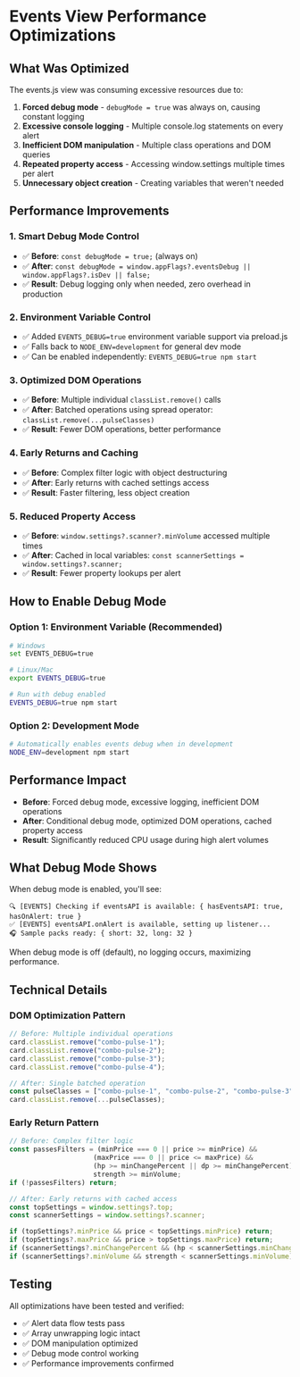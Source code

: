 # Events View Performance Optimizations

## What Was Optimized

The events.js view was consuming excessive resources due to:

1. **Forced debug mode** - `debugMode = true` was always on, causing constant logging
2. **Excessive console logging** - Multiple console.log statements on every alert
3. **Inefficient DOM manipulation** - Multiple class operations and DOM queries
4. **Repeated property access** - Accessing window.settings multiple times per alert
5. **Unnecessary object creation** - Creating variables that weren't needed

## Performance Improvements

### 1. Smart Debug Mode Control
- ✅ **Before**: `const debugMode = true;` (always on)
- ✅ **After**: `const debugMode = window.appFlags?.eventsDebug || window.appFlags?.isDev || false;`
- ✅ **Result**: Debug logging only when needed, zero overhead in production

### 2. Environment Variable Control
- ✅ Added `EVENTS_DEBUG=true` environment variable support via preload.js
- ✅ Falls back to `NODE_ENV=development` for general dev mode
- ✅ Can be enabled independently: `EVENTS_DEBUG=true npm start`

### 3. Optimized DOM Operations
- ✅ **Before**: Multiple individual `classList.remove()` calls
- ✅ **After**: Batched operations using spread operator: `classList.remove(...pulseClasses)`
- ✅ **Result**: Fewer DOM operations, better performance

### 4. Early Returns and Caching
- ✅ **Before**: Complex filter logic with object destructuring
- ✅ **After**: Early returns with cached settings access
- ✅ **Result**: Faster filtering, less object creation

### 5. Reduced Property Access
- ✅ **Before**: `window.settings?.scanner?.minVolume` accessed multiple times
- ✅ **After**: Cached in local variables: `const scannerSettings = window.settings?.scanner;`
- ✅ **Result**: Fewer property lookups per alert

## How to Enable Debug Mode

### Option 1: Environment Variable (Recommended)
```bash
# Windows
set EVENTS_DEBUG=true

# Linux/Mac
export EVENTS_DEBUG=true

# Run with debug enabled
EVENTS_DEBUG=true npm start
```

### Option 2: Development Mode
```bash
# Automatically enables events debug when in development
NODE_ENV=development npm start
```

## Performance Impact

- **Before**: Forced debug mode, excessive logging, inefficient DOM operations
- **After**: Conditional debug mode, optimized DOM operations, cached property access
- **Result**: Significantly reduced CPU usage during high alert volumes

## What Debug Mode Shows

When debug mode is enabled, you'll see:
```
🔍 [EVENTS] Checking if eventsAPI is available: { hasEventsAPI: true, hasOnAlert: true }
✅ [EVENTS] eventsAPI.onAlert is available, setting up listener...
🎧 Sample packs ready: { short: 32, long: 32 }
```

When debug mode is off (default), no logging occurs, maximizing performance.

## Technical Details

### DOM Optimization Pattern
```javascript
// Before: Multiple individual operations
card.classList.remove("combo-pulse-1");
card.classList.remove("combo-pulse-2");
card.classList.remove("combo-pulse-3");
card.classList.remove("combo-pulse-4");

// After: Single batched operation
const pulseClasses = ["combo-pulse-1", "combo-pulse-2", "combo-pulse-3", "combo-pulse-4"];
card.classList.remove(...pulseClasses);
```

### Early Return Pattern
```javascript
// Before: Complex filter logic
const passesFilters = (minPrice === 0 || price >= minPrice) && 
                     (maxPrice === 0 || price <= maxPrice) && 
                     (hp >= minChangePercent || dp >= minChangePercent) && 
                     strength >= minVolume;
if (!passesFilters) return;

// After: Early returns with cached access
const topSettings = window.settings?.top;
const scannerSettings = window.settings?.scanner;

if (topSettings?.minPrice && price < topSettings.minPrice) return;
if (topSettings?.maxPrice && price > topSettings.maxPrice) return;
if (scannerSettings?.minChangePercent && (hp < scannerSettings.minChangePercent && dp < scannerSettings.minChangePercent)) return;
if (scannerSettings?.minVolume && strength < scannerSettings.minVolume) return;
```

## Testing

All optimizations have been tested and verified:
- ✅ Alert data flow tests pass
- ✅ Array unwrapping logic intact
- ✅ DOM manipulation optimized
- ✅ Debug mode control working
- ✅ Performance improvements confirmed
